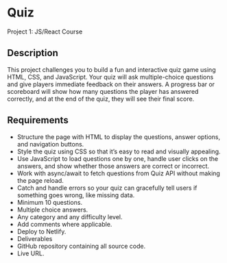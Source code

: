 # Quiz
Project 1: JS/React Course

## Description
This project challenges you to build a fun and interactive quiz game using HTML, CSS, and JavaScript. Your quiz will ask multiple-choice questions and give players immediate feedback on their answers. A progress bar or scoreboard will show how many questions the player has answered correctly, and at the end of the quiz, they will see their final score.

## Requirements
- Structure the page with HTML to display the questions, answer options, and navigation buttons.
- Style the quiz using CSS so that it’s easy to read and visually appealing.
- Use JavaScript to load questions one by one, handle user clicks on the answers, and show whether those answers are correct or incorrect.
- Work with async/await to fetch questions from Quiz API without making the page reload.
- Catch and handle errors so your quiz can gracefully tell users if something goes wrong, like missing data.
- Minimum 10 questions.
- Multiple choice answers.
- Any category and any difficulty level.
- Add comments where applicable.
- Deploy to Netlify.
- Deliverables
- GitHub repository containing all source code.
- Live URL.

